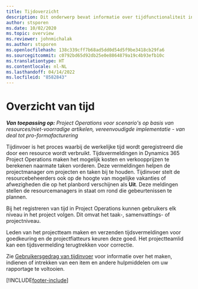 ```yaml
---
title: Tijdoverzicht
description: Dit onderwerp bevat informatie over tijdfunctionaliteit in Dynamics 365 Project Operations.
author: stsporen
ms.date: 10/02/2020
ms.topic: overview
ms.reviewer: johnmichalak
ms.author: stsporen
ms.openlocfilehash: 138c339cff7b68ad5dd0d54d5f9be3418cb29fa6
ms.sourcegitcommit: c0792bd65d92db25e0e8864879a19c4b93efb10c
ms.translationtype: HT
ms.contentlocale: nl-NL
ms.lasthandoff: 04/14/2022
ms.locfileid: "8582843"
---
```

# <a name="time-overview"></a>Overzicht van tijd

_**Van toepassing op:** Project Operations voor scenario's op basis van resources/niet-voorradige artikelen, vereenvoudigde implementatie - van deal tot pro-formafacturering_

Tijdinvoer is het proces waarbij de werkelijke tijd wordt geregistreerd die door een resource wordt verbruikt. Tijdsvermeldingen in Dynamics 365 Project Operations maken het mogelijk kosten en verkoopprijzen te berekenen naarmate taken vorderen. Deze vermeldingen helpen de projectmanager om projecten en taken bij te houden. Tijdinvoer stelt de resourcebeheerders ook op de hoogte van mogelijke vakanties of afwezigheden die op het planbord verschijnen als **Uit**. Deze meldingen stellen de resourcemanagers in staat om rond die gebeurtenissen te plannen.

Bij het registreren van tijd in Project Operations kunnen gebruikers elk niveau in het project volgen. Dit omvat het taak-, samenvattings- of projectniveau.

Leden van het projectteam maken en verzenden tijdsvermeldingen voor goedkeuring en de projectfiatteurs keuren deze goed. Het projectteamlid kan een tijdsvermelding terugtrekken voor correctie.

Zie [Gebruikersgedrag van tijdinvoer](ui-behavior-time.md) voor informatie over het maken, indienen of intrekken van een item en andere hulpmiddelen om uw rapportage te voltooien.



[!INCLUDE[footer-include](../includes/footer-banner.md)]